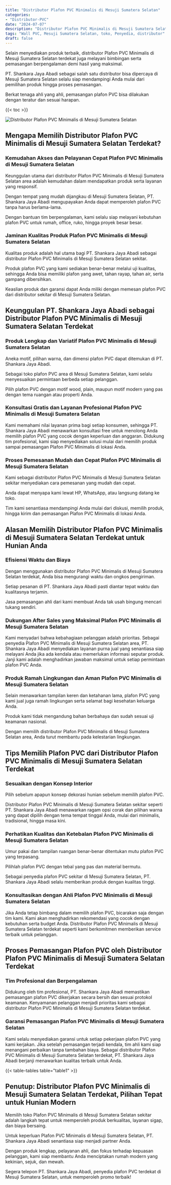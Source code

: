 ```yaml
---
title: "Distributor Plafon PVC Minimalis di Mesuji Sumatera Selatan"
categories: 
- "Distributor-PVC"
date: "2024-07-07"
description: "Distributor Plafon PVC Minimalis di Mesuji Sumatera Selatan bagi tempat tinggal, office, dan gerai. Panel berkualitas, variasi motif, pilihan warna elegan, dengan layanan penempatan oleh tim berpengalaman serta jaminan resmi!|Jasa distribusi Plafon PVC Minimalis di Mesuji Sumatera Selatan bagi keperluan hunian, kantor, atau ritel, dengan produk berkualitas dan instalasi oleh tenaga ahli ahli serta jaminan resmi.|Alternatif Plafon PVC Minimalis di Mesuji Sumatera Selatan yang terbukti untuk rumah, perkantoran, serta toko, dengan material terbaik dan pemasangan dikerjakan oleh tenaga ahli ahli serta jaminan resmi.|Penjualan Plafon PVC Minimalis di Mesuji Sumatera Selatan untuk hunian, kantor, serta gerai, beserta material berkualitas dan instalasi oleh tenaga ahli ahli, disertai beserta jaminan resmi.}"
tags: "Wall PVC, Mesuji Sumatera Selatan, toko, Penyedia, distributor"
draft: false
---
```


Selain menyediakan produk terbaik, distributor Plafon PVC Minimalis di Mesuji Sumatera Selatan terdekat juga melayani bimbingan serta pemasangan berpengalaman demi hasil yang maksimal.

PT. Shankara Jaya Abadi sebagai salah satu distributor bisa dipercaya di Mesuji Sumatera Selatan selalu siap mendampingi Anda mulai dari pemilihan produk hingga proses pemasangan.

Berkat tenaga ahli yang ahli, pemasangan plafon PVC bisa dilakukan dengan teratur dan sesuai harapan.

{{< toc >}}

![Distributor Plafon PVC Minimalis di Mesuji Sumatera Selatan](/images/Distributor-PVC/Distributor-Plafon-PVC-Minimalis-di-Mesuji-Sumatera-Selatan.png)


## Mengapa Memilih Distributor Plafon PVC Minimalis di Mesuji Sumatera Selatan Terdekat?

### Kemudahan Akses dan Pelayanan Cepat Plafon PVC Minimalis di Mesuji Sumatera Selatan

Keunggulan utama dari distributor Plafon PVC Minimalis di Mesuji Sumatera Selatan area adalah kemudahan dalam mendapatkan produk serta layanan yang responsif.

Dengan tempat yang mudah dijangkau di Mesuji Sumatera Selatan, PT. Shankara Jaya Abadi mengupayakan Anda dapat memperoleh plafon PVC tanpa harus berlama-lama.

Dengan bantuan tim berpengalaman, kami selalu siap melayani kebutuhan plafon PVC untuk rumah, office, ruko, hingga proyek besar besar.

### Jaminan Kualitas Produk Plafon PVC Minimalis di Mesuji Sumatera Selatan

Kualitas produk adalah hal utama bagi PT. Shankara Jaya Abadi sebagai distributor Plafon PVC Minimalis di Mesuji Sumatera Selatan sekitar.

Produk plafon PVC yang kami sediakan benar-benar melalui uji kualitas, sehingga Anda bisa memiliki plafon yang awet, tahan rayap, tahan air, serta gampang dibersihkan.

Keaslian produk dan garansi dapat Anda miliki dengan memesan plafon PVC dari distributor sekitar di Mesuji Sumatera Selatan.

## Keunggulan PT. Shankara Jaya Abadi sebagai Distributor Plafon PVC Minimalis di Mesuji Sumatera Selatan Terdekat

### Produk Lengkap dan Variatif Plafon PVC Minimalis di Mesuji Sumatera Selatan

Aneka motif, pilihan warna, dan dimensi plafon PVC dapat ditemukan di PT. Shankara Jaya Abadi.

Sebagai toko plafon PVC area di Mesuji Sumatera Selatan, kami selalu menyesuaikan permintaan berbeda setiap pelanggan.

Pilih plafon PVC dengan motif wood, plain, maupun motif modern yang pas dengan tema ruangan atau properti Anda.

### Konsultasi Gratis dan Layanan Profesional Plafon PVC Minimalis di Mesuji Sumatera Selatan

Kami memahami nilai layanan prima bagi setiap konsumen, sehingga PT. Shankara Jaya Abadi menawarkan konsultasi free untuk menolong Anda memilih plafon PVC yang cocok dengan keperluan dan anggaran. Didukung tim profesional, kami siap menyediakan solusi mulai dari memilih produk sampai pemasangan Plafon PVC Minimalis di lokasi Anda.

### Proses Pemesanan Mudah dan Cepat Plafon PVC Minimalis di Mesuji Sumatera Selatan

Kami sebagai distributor Plafon PVC Minimalis di Mesuji Sumatera Selatan sekitar menyediakan cara pemesanan yang mudah dan cepat.

Anda dapat menyapa kami lewat HP, WhatsApp, atau langsung datang ke toko.

Tim kami senantiasa mendampingi Anda mulai dari diskusi, memilih produk, hingga kirim dan pemasangan Plafon PVC Minimalis di lokasi Anda.

## Alasan Memilih Distributor Plafon PVC Minimalis di Mesuji Sumatera Selatan Terdekat untuk Hunian Anda

### Efisiensi Waktu dan Biaya

Dengan menggunakan distributor Plafon PVC Minimalis di Mesuji Sumatera Selatan terdekat, Anda bisa mengurangi waktu dan ongkos pengiriman.

Setiap pesanan di PT. Shankara Jaya Abadi pasti diantar tepat waktu dan kualitasnya terjamin.

Jasa pemasangan ahli dari kami membuat Anda tak usah bingung mencari tukang sendiri.

### Dukungan After Sales yang Maksimal Plafon PVC Minimalis di Mesuji Sumatera Selatan

Kami menyadari bahwa kebahagiaan pelanggan adalah prioritas. Sebagai penyedia Plafon PVC Minimalis di Mesuji Sumatera Selatan area, PT. Shankara Jaya Abadi menyediakan layanan purna jual yang senantiasa siap melayani Anda jika ada kendala atau memerlukan informasi seputar produk. Janji kami adalah menghadirkan jawaban maksimal untuk setiap permintaan plafon PVC Anda.

### Produk Ramah Lingkungan dan Aman Plafon PVC Minimalis di Mesuji Sumatera Selatan

Selain menawarkan tampilan keren dan ketahanan lama, plafon PVC yang kami jual juga ramah lingkungan serta selamat bagi kesehatan keluarga Anda.

Produk kami tidak mengandung bahan berbahaya dan sudah sesuai uji keamanan nasional.

Dengan memilih distributor Plafon PVC Minimalis di Mesuji Sumatera Selatan area, Anda turut membantu pada kelestarian lingkungan.

## Tips Memilih Plafon PVC dari Distributor Plafon PVC Minimalis di Mesuji Sumatera Selatan Terdekat

### Sesuaikan dengan Konsep Interior

Pilih sebelum apapun konsep dekorasi hunian sebelum memilih plafon PVC.

Distributor Plafon PVC Minimalis di Mesuji Sumatera Selatan sekitar seperti PT. Shankara Jaya Abadi menawarkan ragam opsi corak dan pilihan warna yang dapat dipilih dengan tema tempat tinggal Anda, mulai dari minimalis, tradisional, hingga masa kini.

### Perhatikan Kualitas dan Ketebalan Plafon PVC Minimalis di Mesuji Sumatera Selatan

Umur pakai dan tampilan ruangan benar-benar ditentukan mutu plafon PVC yang terpasang.

Pilihlah plafon PVC dengan tebal yang pas dan material bermutu.

Sebagai penyedia plafon PVC sekitar di Mesuji Sumatera Selatan, PT. Shankara Jaya Abadi selalu memberikan produk dengan kualitas tinggi.

### Konsultasikan dengan Ahli Plafon PVC Minimalis di Mesuji Sumatera Selatan

Jika Anda tetap bimbang dalam memilih plafon PVC, bicarakan saja dengan tim kami. Kami akan menghadirkan rekomendasi yang cocok dengan kebutuhan serta budget Anda. Distributor Plafon PVC Minimalis di Mesuji Sumatera Selatan terdekat seperti kami berkomitmen memberikan service terbaik untuk pelanggan.

## Proses Pemasangan Plafon PVC oleh Distributor Plafon PVC Minimalis di Mesuji Sumatera Selatan Terdekat

### Tim Profesional dan Berpengalaman

Didukung oleh tim profesional, PT. Shankara Jaya Abadi memastikan pemasangan plafon PVC dikerjakan secara bersih dan sesuai protokol keamanan. Kenyamanan pelanggan menjadi prioritas kami sebagai distributor Plafon PVC Minimalis di Mesuji Sumatera Selatan terdekat.

### Garansi Pemasangan Plafon PVC Minimalis di Mesuji Sumatera Selatan

Kami selalu menyediakan garansi untuk setiap pekerjaan plafon PVC yang kami kerjakan. Jika setelah pemasangan terjadi kendala, tim ahli kami siap menangani perbaikan tanpa tambahan biaya. Sebagai distributor Plafon PVC Minimalis di Mesuji Sumatera Selatan terdekat, PT. Shankara Jaya Abadi berjanji menawarkan kualitas terbaik untuk Anda.

{{< table-tables table="table1" >}}

## Penutup: Distributor Plafon PVC Minimalis di Mesuji Sumatera Selatan Terdekat, Pilihan Tepat untuk Hunian Modern

Memilih toko Plafon PVC Minimalis di Mesuji Sumatera Selatan sekitar adalah langkah tepat untuk memperoleh produk berkualitas, layanan sigap, dan biaya bersaing.

Untuk keperluan Plafon PVC Minimalis di Mesuji Sumatera Selatan, PT. Shankara Jaya Abadi senantiasa siap menjadi partner Anda.

Dengan produk lengkap, pelayanan ahli, dan fokus terhadap kepuasan pelanggan, kami siap membantu Anda menciptakan rumah modern yang kekinian, sejuk, dan mewah.

Segera telepon PT. Shankara Jaya Abadi, penyedia plafon PVC terdekat di Mesuji Sumatera Selatan, untuk memperoleh promo terbaik!